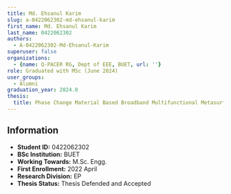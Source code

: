 ```yaml
---
title: Md. Ehsanul Karim
slug: a-0422062302-md-ehsanul-karim
first_name: Md. Ehsanul Karim
last_name: 0422062302
authors:
  - A-0422062302-Md-Ehsanul-Karim
superuser: false
organizations:
  - {name: Q-PACER RG, Dept of EEE, BUET, url: ''}
role: Graduated with MSc (June 2024)
user_groups:
  - Alumni
graduation_year: 2024.0
thesis:
  title: Phase Change Material Based Broadband Multifunctional Metasurface for the Visible Range
---
```


## Information
* **Student ID:** 0422062302
* **BSc Institution:** BUET
* **Working Towards:** M.Sc. Engg.
* **First Enrollment:** 2022 April
* **Research Division:** EP
* **Thesis Status:** Thesis Defended and Accepted
